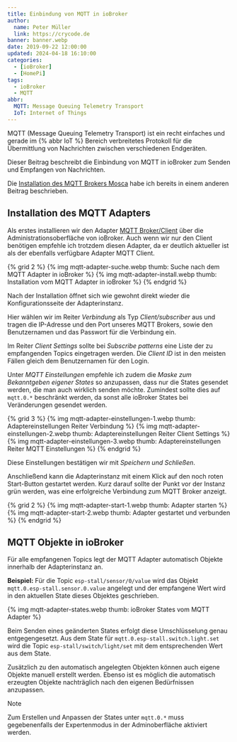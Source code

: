 ```yaml
---
title: Einbindung von MQTT in ioBroker
author:
  name: Peter Müller
  link: https://crycode.de
banner: banner.webp
date: 2019-09-22 12:00:00
updated: 2024-04-18 16:10:00
categories:
  - [ioBroker]
  - [HomePi]
tags:
  - ioBroker
  - MQTT
abbr:
  MQTT: Message Queuing Telemetry Transport
  IoT: Internet of Things
---
```


MQTT (Message Queuing Telemetry Transport) ist ein recht einfaches und gerade im {% abbr IoT %} Bereich verbreitetes Protokoll für die Übermittlung von Nachrichten zwischen verschiedenen Endgeräten.

Dieser Beitrag beschreibt die Einbindung von MQTT in ioBroker zum Senden und Empfangen von Nachrichten.

<!-- more -->

Die [Installation des MQTT Brokers Mosca](/homepi-mqtt-broker-mosca) habe ich bereits in einem anderen Beitrag beschrieben.

## Installation des MQTT Adapters

Als erstes installieren wir den Adapter [MQTT Broker/Client](https://github.com/ioBroker/ioBroker.mqtt) über die Administrationsoberfläche von ioBroker. Auch wenn wir nur den Client benötigen empfehle ich trotzdem diesen Adapter, da er deutlich aktueller ist als der ebenfalls verfügbare Adapter MQTT Client.

{% grid 2 %}
{% img mqtt-adapter-suche.webp thumb: Suche nach dem MQTT Adapter in ioBroker %}
{% img mqtt-adapter-install.webp thumb: Installation vom MQTT Adapter in ioBroker %}
{% endgrid %}

Nach der Installation öffnet sich wie gewohnt direkt wieder die Konfigurationsseite der Adapterinstanz.

Hier wählen wir im Reiter *Verbindung* als Typ *Client/subscriber* aus und tragen die IP-Adresse und den Port unseres MQTT Brokers, sowie den Benutzernamen und das Passwort für die Verbindung ein.

Im Reiter *Client Settings* sollte bei *Subscribe patterns* eine Liste der zu empfangenden Topics eingetragen werden. Die *Client ID* ist in den meisten Fällen gleich dem Benutzernamen für den Login.

Unter *MQTT Einstellungen* empfehle ich zudem die *Maske zum Bekanntgeben eigener States* so anzupassen, dass nur die States gesendet werden, die man auch wirklich senden möchte. Zumindest sollte dies auf `mqtt.0.*` beschränkt werden, da sonst alle ioBroker States bei Veränderungen gesendet werden.

{% grid 3 %}
{% img mqtt-adapter-einstellungen-1.webp thumb: Adaptereinstellungen Reiter Verbindung %}
{% img mqtt-adapter-einstellungen-2.webp thumb: Adaptereinstellungen Reiter Client Settings %}
{% img mqtt-adapter-einstellungen-3.webp thumb: Adaptereinstellungen Reiter MQTT Einstellungen %}
{% endgrid %}

Diese Einstellungen bestätigen wir mit *Speichern und Schließen*.

Anschließend kann die Adapterinstanz mit einem Klick auf den noch roten Start-Button gestartet werden. Kurz darauf sollte der Punkt vor der Instanz grün werden, was eine erfolgreiche Verbindung zum MQTT Broker anzeigt.

{% grid 2 %}
{% img mqtt-adapter-start-1.webp thumb: Adapter starten %}
{% img mqtt-adapter-start-2.webp thumb: Adapter gestartet und verbunden %}
{% endgrid %}

## MQTT Objekte in ioBroker

Für alle empfangenen Topics legt der MQTT Adapter automatisch Objekte innerhalb der Adapterinstanz an.

**Beispiel:** Für die Topic `esp-stall/sensor/0/value` wird das Objekt `mqtt.0.esp-stall.sensor.0.value` angelegt und der empfangene Wert wird in den aktuellen State dieses Objektes geschrieben.

{% img mqtt-adapter-states.webp thumb: ioBroker States vom MQTT Adapter %}

Beim Senden eines geänderten States erfolgt diese Umschlüsselung genau entgegengesetzt. Aus dem State für `mqtt.0.esp-stall.switch.light.set` wird die Topic `esp-stall/switch/light/set` mit dem entsprechenden Wert aus dem State.

Zusätzlich zu den automatisch angelegten Objekten können auch eigene Objekte manuell erstellt werden. Ebenso ist es möglich die automatisch erzeugten Objekte nachträglich nach den eigenen Bedürfnissen anzupassen.

> [!NOTE]
> Zum Erstellen und Anpassen der States unter `mqtt.0.*` muss gegebenenfalls der Expertenmodus in der Adminoberfläche aktiviert werden.
